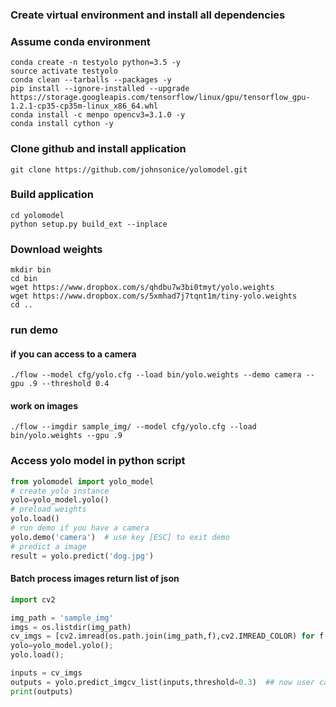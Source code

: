 ### Create virtual environment and install all dependencies 
### Assume conda environment
```
conda create -n testyolo python=3.5 -y
source activate testyolo
conda clean --tarballs --packages -y
pip install --ignore-installed --upgrade https://storage.googleapis.com/tensorflow/linux/gpu/tensorflow_gpu-1.2.1-cp35-cp35m-linux_x86_64.whl
conda install -c menpo opencv3=3.1.0 -y
conda install cython -y
```
### Clone github and install application 
```
git clone https://github.com/johnsonice/yolomodel.git
```

### Build application 
```
cd yolomodel 
python setup.py build_ext --inplace
```
### Download weights 
```
mkdir bin
cd bin 
wget https://www.dropbox.com/s/qhdbu7w3bi0tmyt/yolo.weights
wget https://www.dropbox.com/s/5xmhad7j7tqnt1m/tiny-yolo.weights
cd ..
```
### run demo 
#### if you can access to a camera 
```
./flow --model cfg/yolo.cfg --load bin/yolo.weights --demo camera --gpu .9 --threshold 0.4
```
#### work on images 
```
./flow --imgdir sample_img/ --model cfg/yolo.cfg --load bin/yolo.weights --gpu .9
```

### Access yolo model in python script
```python
from yolomodel import yolo_model
# create yolo instance 
yolo=yolo_model.yolo()
# preload weights
yolo.load() 
# run demo if you have a camera
yolo.demo('camera')  # use key [ESC] to exit demo
# predict a image
result = yolo.predict('dog.jpg')
```

#### Batch process images return list of json
```python
import cv2

img_path = 'sample_img'
imgs = os.listdir(img_path)
cv_imgs = [cv2.imread(os.path.join(img_path,f),cv2.IMREAD_COLOR) for f in imgs] 
yolo=yolo_model.yolo();
yolo.load();

inputs = cv_imgs
outputs = yolo.predict_imgcv_list(inputs,threshold=0.3)  ## now user can pass in threshold, if not, defaults to 0.35
print(outputs)
```
